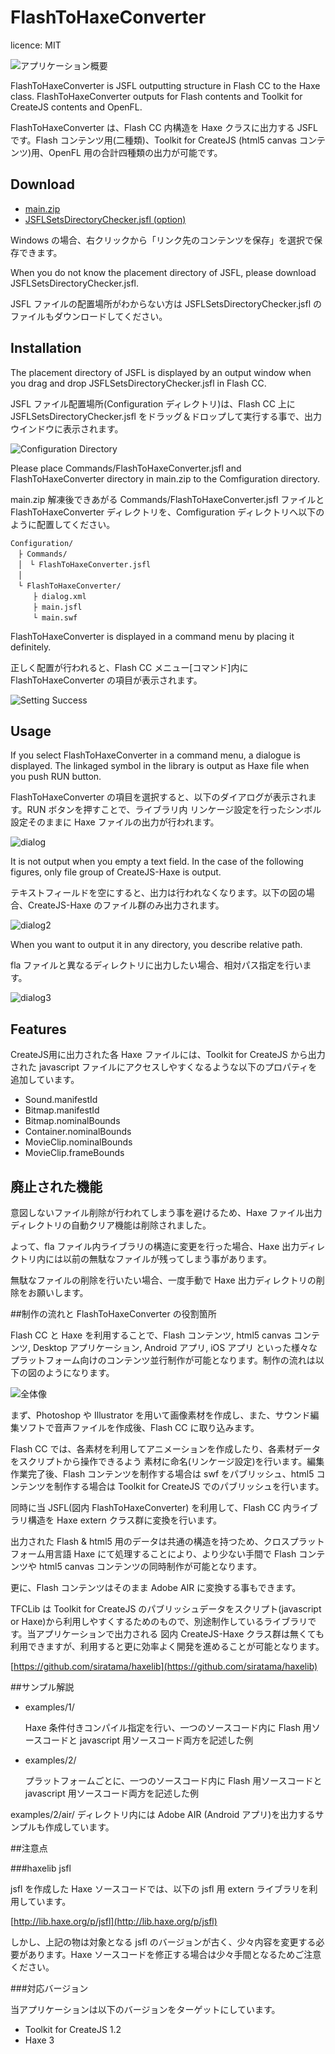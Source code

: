 FlashToHaxeConverter
=======================
licence: MIT

![アプリケーション概要](img/0.png)

FlashToHaxeConverter is JSFL outputting structure in Flash CC to the Haxe class.  FlashToHaxeConverter outputs for Flash contents and Toolkit for CreateJS contents and OpenFL.

FlashToHaxeConverter は、Flash CC 内構造を Haxe クラスに出力する JSFL です。Flash コンテンツ用(二種類)、Toolkit for CreateJS (html5 canvas コンテンツ)用、OpenFL 用の合計四種類の出力が可能です。

## Download

* [main.zip](https://raw.github.com/siratama/Flash-To-Haxe-Converter/master/download/main.zip)
* [JSFLSetsDirectoryChecker.jsfl (option)](https://raw.github.com/siratama/Flash-To-Haxe-Converter/master/download/JSFLSetsDirectoryChecker.jsfl)

Windows の場合、右クリックから「リンク先のコンテンツを保存」を選択で保存できます。

When you do not know the placement directory of JSFL, please download JSFLSetsDirectoryChecker.jsfl.

JSFL ファイルの配置場所がわからない方は JSFLSetsDirectoryChecker.jsfl のファイルもダウンロードしてください。

## Installation

The placement directory of JSFL is displayed by an output window when you drag and drop JSFLSetsDirectoryChecker.jsfl in Flash CC.

JSFL ファイル配置場所(Configuration ディレクトリ)は、Flash CC 上に JSFLSetsDirectoryChecker.jsfl をドラッグ＆ドロップして実行する事で、出力ウインドウに表示されます。

![Configuration Directory](img/config_directory.png)

Please place Commands/FlashToHaxeConverter.jsfl and FlashToHaxeConverter directory in main.zip to the Comfiguration directory.

main.zip 解凍後できあがる Commands/FlashToHaxeConverter.jsfl ファイルと FlashToHaxeConverter ディレクトリを、Comfiguration ディレクトリへ以下のように配置してください。

	Configuration/
	　├ Commands/
	　│　└ FlashToHaxeConverter.jsfl
	　│
	　└ FlashToHaxeConverter/
	　　　├ dialog.xml
	　　　├ main.jsfl
	　　　└ main.swf

FlashToHaxeConverter is displayed in a command menu by placing it definitely.

正しく配置が行われると、Flash CC メニュー[コマンド]内に FlashToHaxeConverter の項目が表示されます。

![Setting Success](img/setting_success.png)


## Usage

If you select FlashToHaxeConverter in a command menu, a dialogue is displayed.  The linkaged symbol in the library is output as Haxe file when you push RUN button.

FlashToHaxeConverter の項目を選択すると、以下のダイアログが表示されます。RUN ボタンを押すことで、ライブラリ内 リンケージ設定を行ったシンボル設定そのままに Haxe ファイルの出力が行われます。

![dialog](img/dialog.png)

It is not output when you empty a text field. In the case of the following figures, only file group of CreateJS-Haxe is output. 

テキストフィールドを空にすると、出力は行われなくなります。以下の図の場合、CreateJS-Haxe のファイル群のみ出力されます。

![dialog2](img/dialog2.png)

When you want to output it in any directory, you describe relative path.

fla ファイルと異なるディレクトリに出力したい場合、相対パス指定を行います。

![dialog3](img/dialog3.png)


## Features

CreateJS用に出力された各 Haxe ファイルには、Toolkit for CreateJS から出力された javascript ファイルにアクセスしやすくなるような以下のプロパティを追加しています。

* Sound.manifestId 
* Bitmap.manifestId 
* Bitmap.nominalBounds
* Container.nominalBounds
* MovieClip.nominalBounds
* MovieClip.frameBounds


## 廃止された機能

意図しないファイル削除が行われてしまう事を避けるため、Haxe ファイル出力ディレクトリの自動クリア機能は削除されました。

よって、fla ファイル内ライブラリの構造に変更を行った場合、Haxe 出力ディレクトリ内には以前の無駄なファイルが残ってしまう事があります。

無駄なファイルの削除を行いたい場合、一度手動で Haxe 出力ディレクトリの削除をお願いします。


##制作の流れと FlashToHaxeConverter の役割箇所

Flash CC と Haxe を利用することで、Flash コンテンツ, html5 canvas コンテンツ, Desktop アプリケーション, Android アプリ, iOS アプリ といった様々なプラットフォーム向けのコンテンツ並行制作が可能となります。制作の流れは以下の図のようになります。

![全体像](img/1.png)

まず、Photoshop や Illustrator を用いて画像素材を作成し、また、サウンド編集ソフトで音声ファイルを作成後、Flash CC に取り込みます。

Flash CC では、各素材を利用してアニメーションを作成したり、各素材データをスクリプトから操作できるよう 素材に命名(リンケージ設定)を行います。編集作業完了後、Flash コンテンツを制作する場合は swf をパブリッシュ、html5 コンテンツを制作する場合は Toolkit for CreateJS でのパブリッシュを行います。

同時に当 JSFL(図内 FlashToHaxeConverter) を利用して、Flash CC 内ライブラリ構造を Haxe extern クラス群に変換を行います。

出力された Flash & html5 用のデータは共通の構造を持つため、クロスプラットフォーム用言語 Haxe にて処理することにより、より少ない手間で Flash コンテンツや html5 canvas コンテンツの同時制作が可能となります。

更に、Flash コンテンツはそのまま Adobe AIR に変換する事もできます。

TFCLib は Toolkit for CreateJS のパブリッシュデータをスクリプト(javascript or Haxe)から利用しやすくするためのもので、別途制作しているライブラリです。当アプリケーションで出力される 図内 CreateJS-Haxe クラス群は無くても利用できますが、利用すると更に効率よく開発を進めることが可能となります。

[https://github.com/siratama/haxelib](https://github.com/siratama/haxelib)

##サンプル解説

* examples/1/

	Haxe 条件付きコンパイル指定を行い、一つのソースコード内に Flash 用ソースコードと javascript 用ソースコード両方を記述した例

* examples/2/

	プラットフォームごとに、一つのソースコード内に Flash 用ソースコードと javascript 用ソースコード両方を記述した例

examples/2/air/ ディレクトリ内には Adobe AIR (Android アプリ)を出力するサンプルも作成しています。

##注意点

###haxelib jsfl

jsfl を作成した Haxe ソースコードでは、以下の jsfl 用 extern ライブラリを利用しています。

[http://lib.haxe.org/p/jsfl](http://lib.haxe.org/p/jsfl)

しかし、上記の物は対象となる jsfl のバージョンが古く、少々内容を変更する必要があります。Haxe ソースコードを修正する場合は少々手間となるためご注意ください。

###対応バージョン

当アプリケーションは以下のバージョンをターゲットにしています。

* Toolkit for CreateJS 1.2
* Haxe 3



